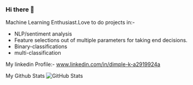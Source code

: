 ### Hi there 👋

Machine Learning Enthusiast.Love to do projects in:-
* NLP/sentiment analysis
* Feature selections out of multiple parameters for taking end decisions.
* Binary-classifications 
* multi-classification 

<!--
**Dimple-klair/Dimple-klair** is a ✨ _special_ ✨ repository because its `README.md` (this file) appears on your GitHub profile.

Here are some ideas to get you started:

- 🔭 I’m currently working on ...
- 🌱 I’m currently learning ...
- 👯 I’m looking to collaborate on ...
- 🤔 I’m looking for help with ...
- 💬 Ask me about ...
- 📫 How to reach me: ...
- 😄 Pronouns: ...
- ⚡ Fun fact: ...
-->
My linkedin Profile:-
www.linkedin.com/in/dimple-k-a2919924a

My Github Stats
![GitHub Stats](https://github-readme-stats.vercel.app/api?username=Dimple-klair&theme=radical)

